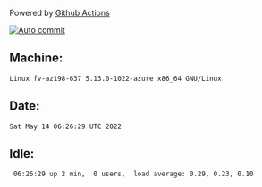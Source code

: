 Powered by [Github Actions](https://github.com/features/actions)

[![Auto commit](https://github.com/gyfary/workstation/workflows/Auto%20commit/badge.svg)](https://github.com/gyfary/workstation/actions?query=workflow%3A%22Auto+commit%22)

## Machine:
```
Linux fv-az198-637 5.13.0-1022-azure x86_64 GNU/Linux
```
## Date:
```
Sat May 14 06:26:29 UTC 2022
```
## Idle:
```
 06:26:29 up 2 min,  0 users,  load average: 0.29, 0.23, 0.10
```
